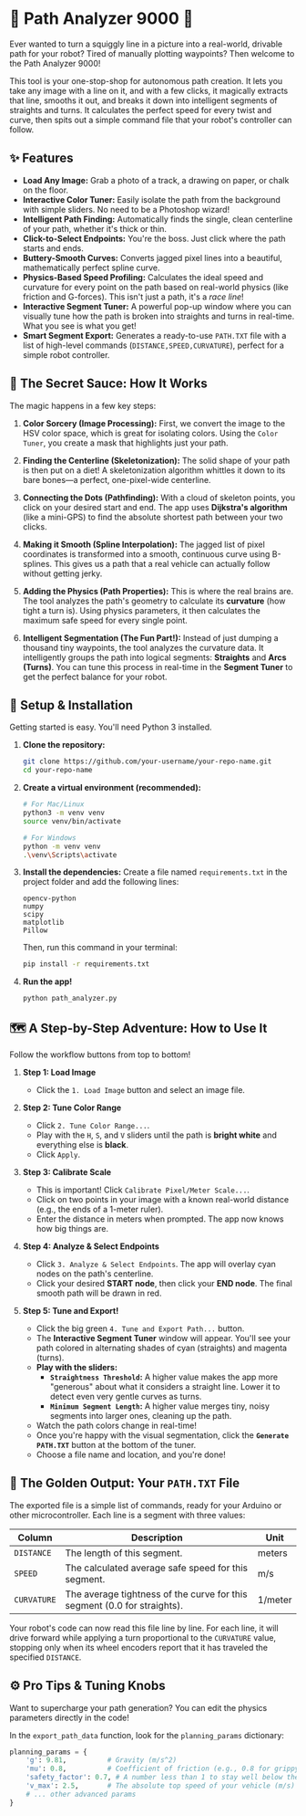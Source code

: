 # 🚀 Path Analyzer 9000 🚀

Ever wanted to turn a squiggly line in a picture into a real-world, drivable path for your robot? Tired of manually plotting waypoints? Then welcome to the Path Analyzer 9000!

This tool is your one-stop-shop for autonomous path creation. It lets you take any image with a line on it, and with a few clicks, it magically extracts that line, smooths it out, and breaks it down into intelligent segments of straights and turns. It calculates the perfect speed for every twist and curve, then spits out a simple command file that your robot's controller can follow.

## ✨ Features

*   **Load Any Image:** Grab a photo of a track, a drawing on paper, or chalk on the floor.
*   **Interactive Color Tuner:** Easily isolate the path from the background with simple sliders. No need to be a Photoshop wizard!
*   **Intelligent Path Finding:** Automatically finds the single, clean centerline of your path, whether it's thick or thin.
*   **Click-to-Select Endpoints:** You're the boss. Just click where the path starts and ends.
*   **Buttery-Smooth Curves:** Converts jagged pixel lines into a beautiful, mathematically perfect spline curve.
*   **Physics-Based Speed Profiling:** Calculates the ideal speed and curvature for every point on the path based on real-world physics (like friction and G-forces). This isn't just a path, it's a *race line*!
*   **Interactive Segment Tuner:** A powerful pop-up window where you can visually tune how the path is broken into straights and turns in real-time. What you see is what you get!
*   **Smart Segment Export:** Generates a ready-to-use `PATH.TXT` file with a list of high-level commands (`DISTANCE,SPEED,CURVATURE`), perfect for a simple robot controller.

## 🤔 The Secret Sauce: How It Works

The magic happens in a few key steps:

1.  **Color Sorcery (Image Processing):** First, we convert the image to the HSV color space, which is great for isolating colors. Using the `Color Tuner`, you create a mask that highlights just your path.

2.  **Finding the Centerline (Skeletonization):** The solid shape of your path is then put on a diet! A skeletonization algorithm whittles it down to its bare bones—a perfect, one-pixel-wide centerline.

3.  **Connecting the Dots (Pathfinding):** With a cloud of skeleton points, you click on your desired start and end. The app uses **Dijkstra's algorithm** (like a mini-GPS) to find the absolute shortest path between your two clicks.

4.  **Making it Smooth (Spline Interpolation):** The jagged list of pixel coordinates is transformed into a smooth, continuous curve using B-splines. This gives us a path that a real vehicle can actually follow without getting jerky.

5.  **Adding the Physics (Path Properties):** This is where the real brains are. The tool analyzes the path's geometry to calculate its **curvature** (how tight a turn is). Using physics parameters, it then calculates the maximum safe speed for every single point.

6.  **Intelligent Segmentation (The Fun Part!):** Instead of just dumping a thousand tiny waypoints, the tool analyzes the curvature data. It intelligently groups the path into logical segments: **Straights** and **Arcs (Turns)**. You can tune this process in real-time in the **Segment Tuner** to get the perfect balance for your robot.

## 🔧 Setup & Installation

Getting started is easy. You'll need Python 3 installed.

1.  **Clone the repository:**
    ```bash
    git clone https://github.com/your-username/your-repo-name.git
    cd your-repo-name
    ```

2.  **Create a virtual environment (recommended):**
    ```bash
    # For Mac/Linux
    python3 -m venv venv
    source venv/bin/activate

    # For Windows
    python -m venv venv
    .\venv\Scripts\activate
    ```

3.  **Install the dependencies:**
    Create a file named `requirements.txt` in the project folder and add the following lines:
    ```
    opencv-python
    numpy
    scipy
    matplotlib
    Pillow
    ```
    Then, run this command in your terminal:
    ```bash
    pip install -r requirements.txt
    ```

4.  **Run the app!**
    ```bash
    python path_analyzer.py
    ```

## 🗺️ A Step-by-Step Adventure: How to Use It

Follow the workflow buttons from top to bottom!

1.  **Step 1: Load Image**
    *   Click the `1. Load Image` button and select an image file.

2.  **Step 2: Tune Color Range**
    *   Click `2. Tune Color Range...`.
    *   Play with the `H`, `S`, and `V` sliders until the path is **bright white** and everything else is **black**.
    *   Click `Apply`.

3.  **Step 3: Calibrate Scale**
    *   This is important! Click `Calibrate Pixel/Meter Scale...`.
    *   Click on two points in your image with a known real-world distance (e.g., the ends of a 1-meter ruler).
    *   Enter the distance in meters when prompted. The app now knows how big things are.

4.  **Step 4: Analyze & Select Endpoints**
    *   Click `3. Analyze & Select Endpoints`. The app will overlay cyan nodes on the path's centerline.
    *   Click your desired **START node**, then click your **END node**. The final smooth path will be drawn in red.

5.  **Step 5: Tune and Export!**
    *   Click the big green `4. Tune and Export Path...` button.
    *   The **Interactive Segment Tuner** window will appear. You'll see your path colored in alternating shades of cyan (straights) and magenta (turns).
    *   **Play with the sliders:**
        *   **`Straightness Threshold`:** A higher value makes the app more "generous" about what it considers a straight line. Lower it to detect even very gentle curves as turns.
        *   **`Minimum Segment Length`:** A higher value merges tiny, noisy segments into larger ones, cleaning up the path.
    *   Watch the path colors change in real-time!
    *   Once you're happy with the visual segmentation, click the **`Generate PATH.TXT`** button at the bottom of the tuner.
    *   Choose a file name and location, and you're done!

## 📄 The Golden Output: Your `PATH.TXT` File

The exported file is a simple list of commands, ready for your Arduino or other microcontroller. Each line is a segment with three values:

| Column    | Description                                                                 | Unit      |
|-----------|-----------------------------------------------------------------------------|-----------|
| `DISTANCE`  | The length of this segment.                                                 | meters    |
| `SPEED`     | The calculated average safe speed for this segment.                         | m/s       |
| `CURVATURE` | The average tightness of the curve for this segment (0.0 for straights).    | 1/meter   |

Your robot's code can now read this file line by line. For each line, it will drive forward while applying a turn proportional to the `CURVATURE` value, stopping only when its wheel encoders report that it has traveled the specified `DISTANCE`.

## ⚙️ Pro Tips & Tuning Knobs

Want to supercharge your path generation? You can edit the physics parameters directly in the code!

In the `export_path_data` function, look for the `planning_params` dictionary:
```python
planning_params = {
    'g': 9.81,          # Gravity (m/s^2)
    'mu': 0.8,          # Coefficient of friction (e.g., 0.8 for grippy tires on asphalt)
    'safety_factor': 0.7, # A number less than 1 to stay well below the physical limit
    'v_max': 2.5,       # The absolute top speed of your vehicle (m/s)
    # ... other advanced params
}
